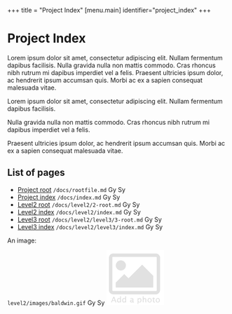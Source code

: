 +++
title = "Project Index"
[menu.main]
identifier="project_index"
+++

# Project Index

Lorem ipsum dolor sit amet, consectetur adipiscing elit. Nullam fermentum dapibus facilisis. Nulla gravida nulla non mattis commodo. Cras rhoncus nibh rutrum mi dapibus imperdiet vel a felis. Praesent ultricies ipsum dolor, ac hendrerit ipsum accumsan quis. Morbi ac ex a sapien consequat malesuada vitae.



Lorem ipsum dolor sit amet, consectetur adipiscing elit. Nullam fermentum dapibus facilisis. 

Nulla gravida nulla non mattis commodo. Cras rhoncus nibh rutrum mi dapibus imperdiet vel a felis. 

Praesent ultricies ipsum dolor, ac hendrerit ipsum accumsan quis. Morbi ac ex a sapien consequat malesuada vitae.


## List of pages


* [Project root](/docs/rootfile.md) `/docs/rootfile.md` Gy Sy
* [Project index](/docs/index.md) `/docs/index.md` Gy Sy
* [Level2 root](/docs/level2/2-root.md) `/docs/level2/2-root.md` Gy Sy
* [Level2 index](/docs/level2/index.md) `/docs/level2/index.md` Gy Sy
* [Level3 root](/docs/level2/level3/3-root.md) `/docs/level2/level3/3-root.md` Gy Sy
* [Level3 index](/docs/level2/level3/index.md) `/docs/level2/level3/index.md` Gy Sy

An image:

`level2/images/baldwin.gif` Gy Sy
![add](level2/images/baldwin.gif)
